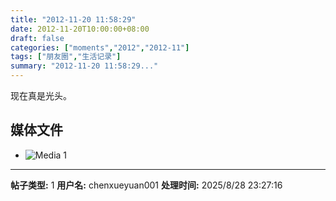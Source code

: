 ```yaml
---
title: "2012-11-20 11:58:29"
date: 2012-11-20T10:00:00+08:00
draft: false
categories: ["moments","2012","2012-11"]
tags: ["朋友圈","生活记录"]
summary: "2012-11-20 11:58:29..."
---
```


现在真是光头。

## 媒体文件

- ![Media 1](/Moments/photos/2012-11-20/201211201158290.jpg)

---

**帖子类型:** 1
**用户名:** chenxueyuan001
**处理时间:** 2025/8/28 23:27:16
